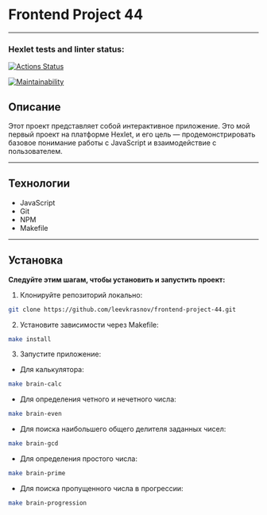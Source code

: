 # Frontend Project 44

---

### Hexlet tests and linter status:

[![Actions Status](https://github.com/leevkrasnov/frontend-project-44/actions/workflows/hexlet-check.yml/badge.svg)](https://github.com/leevkrasnov/frontend-project-44/actions)

[![Maintainability](https://api.codeclimate.com/v1/badges/5e567b7f9d976dd00ef5/maintainability)](https://codeclimate.com/github/leevkrasnov/frontend-project-44/maintainability)

## Описание

Этот проект представляет собой интерактивное приложение. Это мой первый проект на платформе Hexlet, и его цель — продемонстрировать базовое понимание работы с JavaScript и взаимодействие с пользователем.

---

## Технологии

- JavaScript
- Git
- NPM
- Makefile

---

## Установка

**Следуйте этим шагам, чтобы установить и запустить проект:**

1. Клонируйте репозиторий локально:

```bash
git clone https://github.com/leevkrasnov/frontend-project-44.git
```

2. Установите зависимости через Makefile:

```bash
make install
```

3. Запустите приложение:

- Для калькулятора:

```bash
make brain-calc
```

- Для определения четного и нечетного числа:

```bash
make brain-even
```

- Для поиска наибольшего общего делителя заданных чисел:

```bash
make brain-gcd
```

- Для определения простого числа:

```bash
make brain-prime
```

- Для поиска пропущенного числа в прогрессии:

```bash
make brain-progression
```
